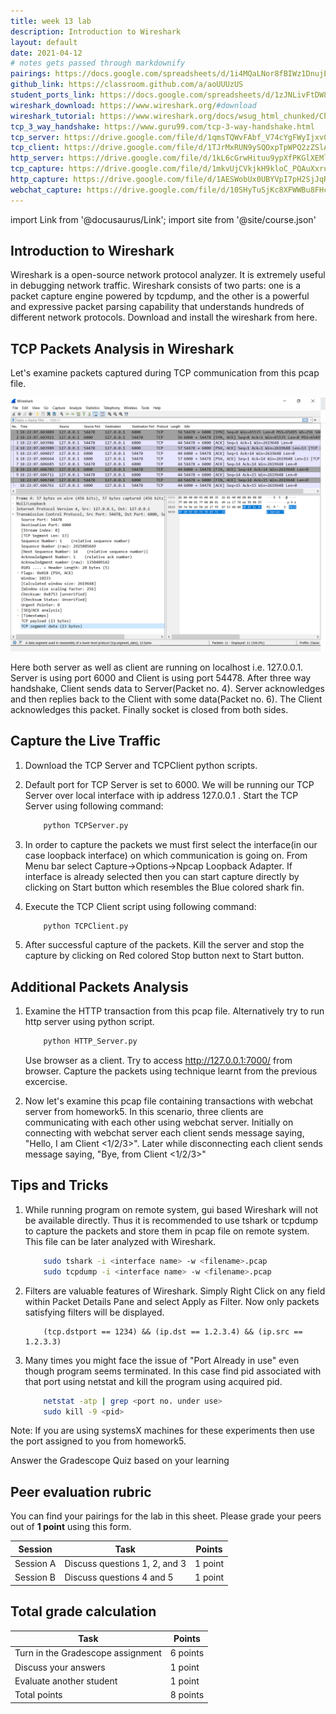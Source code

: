 ```yaml
---
title: week 13 lab
description: Introduction to Wireshark
layout: default
date: 2021-04-12
# notes gets passed through markdownify
pairings: https://docs.google.com/spreadsheets/d/1i4MQaLNor8fBIWz1DnujECbAdt_F6DFMn1ofEcm75rw
github_link: https://classroom.github.com/a/aoUUUzUS
student_ports_link: https://docs.google.com/spreadsheets/d/1zJNLivFtDW8lBjbmy0M1kJudbokOaxG_HqbsOIjSstM/edit#gid=0
wireshark_download: https://www.wireshark.org/#download
wireshark_tutorial: https://www.wireshark.org/docs/wsug_html_chunked/ChapterIntroduction.html
tcp_3_way_handshake: https://www.guru99.com/tcp-3-way-handshake.html
tcp_server: https://drive.google.com/file/d/1qmsTQWvFAbf_V74cYgFWyIjxv0FV2Kp5/view?usp=sharing
tcp_client: https://drive.google.com/file/d/1TJrMxRUN9ySQOxpTpWPQ2zZSlAFH97f1/view?usp=sharing
http_server: https://drive.google.com/file/d/1kL6cGrwHituu9ypXfPKGlXEMlIG3pQbh/view?usp=sharing
tcp_capture: https://drive.google.com/file/d/1mkvUjCVkjkH9kloC_PQAuXxru01B6cJK/view?usp=sharing
http_capture: https://drive.google.com/file/d/1AESWobUx0UBYVpI7pH2SjJqRVDDL_Wek/view?usp=sharing
webchat_capture: https://drive.google.com/file/d/10SHyTuSjKc8XFWWBu8FHcJ0ih2LM1lzt/view?usp=sharing
---
```

import Link from '@docusaurus/Link';
import site from '@site/course.json'

## Introduction to Wireshark 

<Link to={frontMatter.wireshark_tutorial}>Wireshark</Link> is a open-source network protocol analyzer. 
It is extremely useful in debugging network traffic. Wireshark consists of two parts: one is a packet 
capture engine powered by tcpdump, and the other is a powerful and expressive packet parsing capability 
that understands hundreds of different network protocols. Download and install the wireshark from <Link to={frontMatter.wireshark_download}>here</Link>.

## TCP Packets Analysis in Wireshark

Let's examine packets captured during <Link to={frontMatter.tcp_3_way_handshake}>TCP communication</Link>
from <Link to={frontMatter.tcp_capture}>this</Link> pcap file. 

![TCP 3 Way Handshake Capture](../../static/img/Wireshark_Layout.png)

Here both server as well as client are running on localhost i.e. 127.0.0.1. Server is using port 6000 
and Client is using port 54478. After three way handshake, Client sends data to Server(Packet no. 4). 
Server acknowledges and then replies back to the Client with some data(Packet no. 6). The Client 
acknowledges this packet. Finally socket is closed from both sides.

## Capture the Live Traffic

1.  Download the <Link to={frontMatter.tcp_server}>TCP Server</Link> and <Link to={frontMatter.tcp_client}>TCPClient</Link> python scripts.

2.  Default port for TCP Server is set to 6000. We will be running our TCP Server over local interface 
    with ip address 127.0.0.1 . Start the TCP Server using following command:

    ```bash
        python TCPServer.py
    ``` 

3.  In order to capture the packets we must first select the interface(in our case loopback interface)
    on which communication is going on. From Menu bar select Capture->Options->Npcap Loopback Adapter. 
    If interface is already selected then you can start capture directly by clicking on Start button 
    which resembles the Blue colored shark fin.

4.  Execute the TCP Client script using following command:

    ```bash
        python TCPClient.py
    ``` 

5.  After successful capture of the packets. Kill the server and stop the capture by clicking on Red 
    colored Stop button next to Start button.

## Additional Packets Analysis

1.  Examine the HTTP transaction from <Link to={frontMatter.http_capture}>this</Link> pcap file. 
    Alternatively try to run http server using <Link to={frontMatter.http_server}>python script</Link>.
    
    ```bash
        python HTTP_Server.py
    ``` 

    Use browser as a client. Try to access http://127.0.0.1:7000/ from browser. Capture the packets using technique learnt from the previous excercise.

2.  Now let's examine <Link to={frontMatter.webchat_capture}>this</Link> pcap file containing 
    transactions with webchat server from homework5. In this scenario, three clients are communicating 
    with each other using webchat server. Initially on connecting with webchat server each client sends 
    message saying, "Hello, I am Client <1/2/3>". Later while disconnecting each client sends message 
    saying, "Bye, from Client <1/2/3>"


## Tips and Tricks

1.  While running program on remote system, gui based Wireshark will not be available directly. Thus it 
    is recommended to use tshark or tcpdump to capture the packets and store them in pcap file on remote system. 
    This file can be later analyzed with Wireshark.

    ```bash
        sudo tshark -i <interface name> -w <filename>.pcap
        sudo tcpdump -i <interface name> -w <filename>.pcap
    ```

2.  Filters are valuable features of Wireshark. Simply Right Click on any field within Packet Details 
    Pane and select Apply as Filter. Now only packets satisfying filters will be displayed.

    ```
        (tcp.dstport == 1234) && (ip.dst == 1.2.3.4) && (ip.src == 1.2.3.3)
    ```

3.  Many times you might face the issue of "Port Already in use" even though program seems terminated. 
    In this case find pid associated with that port using netstat and kill the program using acquired pid.

    ```bash
        netstat -atp | grep <port no. under use>
        sudo kill -9 <pid>
    ```

Note: If you are using systemsX machines for these experiments then use the <Link to={frontMatter.student_ports_link}>port</Link> assigned to you from <Link to={frontMatter.github_link}>homework5</Link>. 

Answer the Gradescope Quiz based on your learning

## Peer evaluation rubric

You can find your pairings for the lab in <Link to={frontMatter.pairings}>this sheet</Link>. Please grade your peers out of **1 point** using <Link to={site.eval_link}>this form</Link>.

| Session | Task | Points |
|---|---|---|
| Session A | Discuss questions 1, 2, and 3 | 1 point |
| Session B | Discuss questions 4 and 5 | 1 point |


## Total grade calculation

| Task | Points |
|---|---|
| Turn in the Gradescope assignment | 6 points |
| Discuss your answers | 1 point |
| Evaluate another student | 1 point |
| Total points | 8 points |
